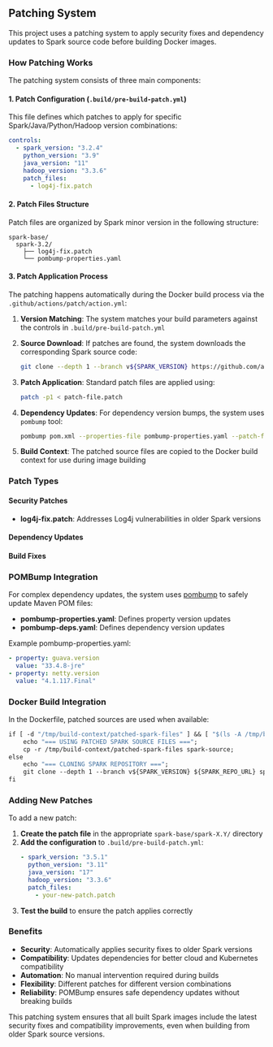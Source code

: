 ## Patching System

This project uses a patching system to apply security fixes and dependency updates to Spark source code before building Docker images.

### How Patching Works

The patching system consists of three main components:

#### 1. Patch Configuration (`.build/pre-build-patch.yml`)

This file defines which patches to apply for specific Spark/Java/Python/Hadoop version combinations:

```yaml
controls:
  - spark_version: "3.2.4"
    python_version: "3.9"
    java_version: "11"
    hadoop_version: "3.3.6"
    patch_files:
      - log4j-fix.patch
```

#### 2. Patch Files Structure

Patch files are organized by Spark minor version in the following structure:

```
spark-base/
  spark-3.2/
    ├── log4j-fix.patch
    └── pombump-properties.yaml
```

#### 3. Patch Application Process

The patching happens automatically during the Docker build process via the `.github/actions/patch/action.yml`:

1. **Version Matching**: The system matches your build parameters against the controls in `.build/pre-build-patch.yml`

2. **Source Download**: If patches are found, the system downloads the corresponding Spark source code:
   ```bash
   git clone --depth 1 --branch v${SPARK_VERSION} https://github.com/apache/spark.git
   ```

3. **Patch Application**: Standard patch files are applied using:
   ```bash
   patch -p1 < patch-file.patch
   ```

4. **Dependency Updates**: For dependency version bumps, the system uses `pombump` tool:
   ```bash
   pombump pom.xml --properties-file pombump-properties.yaml --patch-file pombump-deps.yaml
   ```

5. **Build Context**: The patched source files are copied to the Docker build context for use during image building

### Patch Types

#### Security Patches
- **log4j-fix.patch**: Addresses Log4j vulnerabilities in older Spark versions

#### Dependency Updates  

#### Build Fixes

### POMBump Integration

For complex dependency updates, the system uses [pombump](https://github.com/chainguard-dev/pombump) to safely update Maven POM files:

- **pombump-properties.yaml**: Defines property version updates
- **pombump-deps.yaml**: Defines dependency version updates

Example pombump-properties.yaml:
```yaml
- property: guava.version
  value: "33.4.8-jre"
- property: netty.version  
  value: "4.1.117.Final"
```

### Docker Build Integration

In the Dockerfile, patched sources are used when available:

```dockerfile
if [ -d "/tmp/build-context/patched-spark-files" ] && [ "$(ls -A /tmp/build-context/patched-spark-files 2>/dev/null)" ]; then
    echo "=== USING PATCHED SPARK SOURCE FILES ===";
    cp -r /tmp/build-context/patched-spark-files spark-source;
else
    echo "=== CLONING SPARK REPOSITORY ===";
    git clone --depth 1 --branch v${SPARK_VERSION} ${SPARK_REPO_URL} spark-source;
fi
```

### Adding New Patches

To add a new patch:

1. **Create the patch file** in the appropriate `spark-base/spark-X.Y/` directory
2. **Add the configuration** to `.build/pre-build-patch.yml`:
   ```yaml
   - spark_version: "3.5.1"
     python_version: "3.11" 
     java_version: "17"
     hadoop_version: "3.3.6"
     patch_files:
       - your-new-patch.patch
   ```
3. **Test the build** to ensure the patch applies correctly

### Benefits

- **Security**: Automatically applies security fixes to older Spark versions
- **Compatibility**: Updates dependencies for better cloud and Kubernetes compatibility  
- **Automation**: No manual intervention required during builds
- **Flexibility**: Different patches for different version combinations
- **Reliability**: POMBump ensures safe dependency updates without breaking builds

This patching system ensures that all built Spark images include the latest security fixes and compatibility improvements, even when building from older Spark source versions.